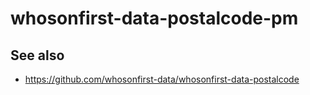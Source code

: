 # whosonfirst-data-postalcode-pm

## See also

* https://github.com/whosonfirst-data/whosonfirst-data-postalcode
